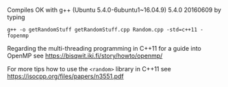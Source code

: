 Compiles OK with g++ (Ubuntu 5.4.0-6ubuntu1~16.04.9) 5.4.0 20160609 by typing

 ```
 g++ -o getRandomStuff getRandomStuff.cpp Random.cpp -std=c++11 -fopenmp
 ```

Regarding the multi-threading programming in C++11  for a guide into OpenMP see
 https://bisqwit.iki.fi/story/howto/openmp/

For more tips how to use the `<random>` library in C++11 see
https://isocpp.org/files/papers/n3551.pdf
